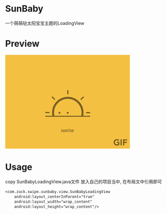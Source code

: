 # SunBaby
一个萌萌哒太阳宝宝主题的LoadingView

# Preview

<img src="preview/sunbaby.gif"/>

# Usage

copy SunBabyLoadingView.java文件 放入自己的项目当中, 在布局文中引用即可

    <com.zuck.swipe.sunbaby.view.SunBabyLoadingView
        android:layout_centerInParent="true"
        android:layout_width="wrap_content"
        android:layout_height="wrap_content"/>
